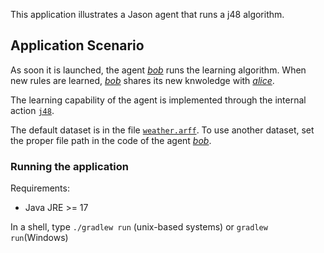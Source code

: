 This application illustrates a Jason agent that runs a j48 algorithm. 

## Application Scenario

As soon it is launched, the agent [<em>bob</em>](src/agt/bob.asl) runs the learning algorithm. When new rules are learned, [<em>bob</em>](src/agt/bob.asl) shares its new knwoledge with  [<em>alice</em>](src/agt/bob.asl).

The learning capability of the agent is implemented through the internal action [`j48`](src/java/jason/stdlib/j48.java).

The default dataset is in the file [`weather.arff`](weather.arff). To use another dataset, set the proper file path in the code of the agent [<em>bob</em>](src/agt/bob.asl).

### Running the application

Requirements:
- Java JRE >= 17
  
In a shell, type `./gradlew run` (unix-based systems) or `gradlew run`(Windows)


